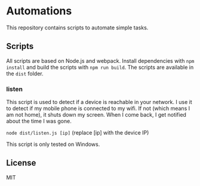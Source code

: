 # Automations

This repository contains scripts to automate simple tasks.

## Scripts

All scripts are based on Node.js and webpack. Install dependencies with `npm install` and build the scripts with `npm run build`. The scripts are available in the `dist` folder.

### listen

This script is used to detect if a device is reachable in your network. I use it to detect if my mobile phone is connected to my wifi. If not (which means I am not home), it shuts down my screen. When I come back, I get notified about the time I was gone.

`node dist/listen.js [ip]` (replace [ip] with the device IP)

This script is only tested on Windows.

## License

MIT
